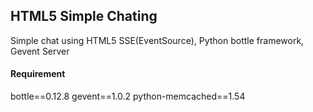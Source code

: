 ## HTML5 Simple Chating
Simple chat using HTML5 SSE(EventSource), Python bottle framework, Gevent Server

#### Requirement
bottle==0.12.8
gevent==1.0.2
python-memcached==1.54
